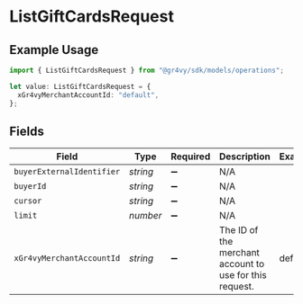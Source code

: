 # ListGiftCardsRequest

## Example Usage

```typescript
import { ListGiftCardsRequest } from "@gr4vy/sdk/models/operations";

let value: ListGiftCardsRequest = {
  xGr4vyMerchantAccountId: "default",
};
```

## Fields

| Field                                                   | Type                                                    | Required                                                | Description                                             | Example                                                 |
| ------------------------------------------------------- | ------------------------------------------------------- | ------------------------------------------------------- | ------------------------------------------------------- | ------------------------------------------------------- |
| `buyerExternalIdentifier`                               | *string*                                                | :heavy_minus_sign:                                      | N/A                                                     |                                                         |
| `buyerId`                                               | *string*                                                | :heavy_minus_sign:                                      | N/A                                                     |                                                         |
| `cursor`                                                | *string*                                                | :heavy_minus_sign:                                      | N/A                                                     |                                                         |
| `limit`                                                 | *number*                                                | :heavy_minus_sign:                                      | N/A                                                     |                                                         |
| `xGr4vyMerchantAccountId`                               | *string*                                                | :heavy_minus_sign:                                      | The ID of the merchant account to use for this request. | default                                                 |
